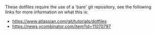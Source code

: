 These dotfiles require the use of a 'bare' git repository, see the following links for more information on what this is:
- https://www.atlassian.com/git/tutorials/dotfiles
- https://news.ycombinator.com/item?id=11070797
